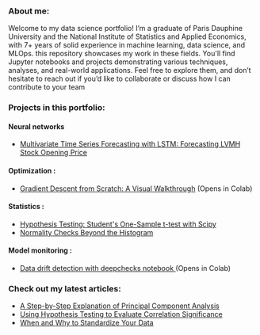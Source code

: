 

<!-- <div id="header" align="center">
  <img src="https://media.giphy.com/media/M9gbBd9nbDrOTu1Mqx/giphy.gif" width="100"/>
</div>
<br/> 

<div id="badges" align="center">
  <a href="https://www.linkedin.com/in/zakaria-j-266570108/">
    <img src="https://img.shields.io/badge/LinkedIn-blue?style=for-the-badge&logo=linkedin&logoColor=white" alt="LinkedIn Badge"/>
  </a>
  <a href="https://medium.com/@zakaria.jaadi">
    <img src="https://img.shields.io/badge/Medium-12100E?style=for-the-badge&logo=medium&logoColor=white" alt="Medium Badge"/>
  </a>
  <a href="your-twitter-URL">
    <img src="https://img.shields.io/badge/Twitter-blue?style=for-the-badge&logo=twitter&logoColor=white" alt="Twitter Badge"/>
  </a>
</div> -->

<h3>About me:</h3>

Welcome to my data science portfolio! I’m a graduate of Paris Dauphine University and the National Institute of Statistics and Applied Economics, with 7+ years of solid experience in machine learning, data science, and MLOps. this repository showcases my work in these fields. You'll find Jupyter notebooks and projects demonstrating various techniques, analyses, and real-world applications. Feel free to explore them, and don’t hesitate to reach out if you’d like to collaborate or discuss how I can contribute to your team



<h3>Projects in this portfolio:</h3>

<h4> Neural networks</h4>

* [Multivariate Time Series Forecasting with LSTM: Forecasting LVMH Stock Opening Price](https://github.com/zakariajaadi/data-science-portofolio/blob/main/LVMH%20stock%20price%20prediction%20with%20LSTM.ipynb) 

<h4>Optimization :</h4>

* [Gradient Descent from Scratch: A Visual Walkthrough](https://colab.research.google.com/github/zakariajaadi/data-science-portofolio/blob/main/Gradient%20Descent%20Algorithm.ipynb) (Opens in Colab)

<h4>Statistics :</h4>

* [Hypothesis Testing: Student's One-Sample t-test with Scipy](https://github.com/zakariajaadi/data-science-portofolio/blob/main/Student's%20t-test%20Hypothesis%20Testing%20with%20Scipy.ipynb)
* [Normality Checks Beyond the Histogram](https://github.com/zakariajaadi/data-science-portofolio/blob/main/Normality%20Beyond%20the%20Histogram.ipynb)

<h4>Model monitoring :</h4>

* [Data drift detection with deepchecks notebook ](https://colab.research.google.com/github/zakariajaadi/data-science-portofolio/blob/main/Data%20Drift%20Detection%20With%20DeepCheck.ipynb) (Opens in Colab)

 <!-- <h4> Neural networks :</h4>

 * [Image binary classification with CNN and Transfer Learning using InceptionV3 ](https://github.com/zakariajaadi/image-classification)
-->


<h3>Check out my latest articles:</h3>

* [A Step-by-Step Explanation of Principal Component Analysis](https://builtin.com/data-science/step-step-explanation-principal-component-analysis)
* [Using Hypothesis Testing to Evaluate Correlation Significance](https://medium.com/towards-data-science/eveything-you-need-to-know-about-interpreting-correlations-2c485841c0b8)
* [When and Why to Standardize Your Data](https://builtin.com/data-science/when-and-why-standardize-your-data)
 




<!---
zakariajaadi/zakariajaadi is a ✨ special ✨ repository because its `README.md` (this file) appears on your GitHub profile.
You can click the Preview link to take a look at your changes.
--->
